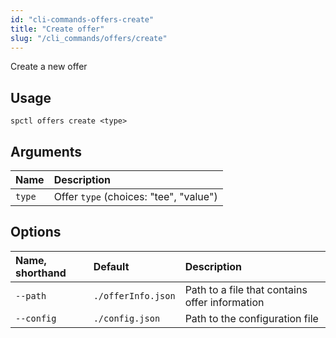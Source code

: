 ```yaml
---
id: "cli-commands-offers-create"
title: "Create offer"
slug: "/cli_commands/offers/create"
---
```


Create a new offer

## Usage

```
spctl offers create <type>
```

## Arguments

|**Name**|**Description**|
| :- | :- |
|`type`|Offer `type` (choices: "tee", "value")|

## Options

|**Name, shorthand**|**Default**|**Description**|
| :- | :- | :- |
|`--path`|`./offerInfo.json`|Path to a file that contains offer information|
|`--config`|`./config.json`|Path to the configuration file|
